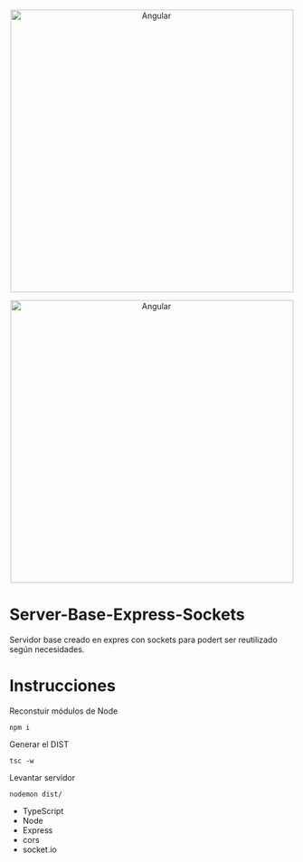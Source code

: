 <br>
<p align="center">
  <img alt="Angular" src="https://cdn-images-1.medium.com/max/1200/1*hYfdBkfKgvtMoDcqk_LjWA.png" width="500">
</p>
<p align="center">
  <img alt="Angular" src="https://i0.wp.com/iotbyhvm.ooo/wp-content/uploads/2019/01/Socket.IO_.png" width="500">
</p>

# Server-Base-Express-Sockets
Servidor base creado en expres con sockets para podert ser reutilizado según necesidades.

# Instrucciones

Reconstuir módulos de Node
```
npm i
```

Generar el DIST
```
tsc -w
```

Levantar servidor
```
nodemon dist/
```

* TypeScript
* Node
* Express
* cors
* socket.io
